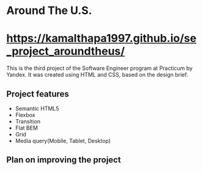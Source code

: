 # Around The U.S.
# https://kamalthapa1997.github.io/se_project_aroundtheus/
This is the third project of the Software Engineer program at Practicum by Yandex. It was created using HTML and CSS, based on the design brief.

## Project features

- Semantic HTML5
- Flexbox
- Transition
- Flat BEM
- Grid
- Media query(Mobile, Tablet, Desktop)

## Plan on improving the project
